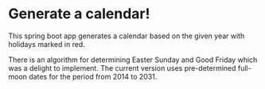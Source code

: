# Generate a calendar!

This spring boot app generates a calendar based on the given year with holidays marked in red.

There is an algorithm for determining Easter Sunday and Good Friday which was a delight to implement.
The current version uses pre-determined full-moon dates for the period from 2014 to 2031.
